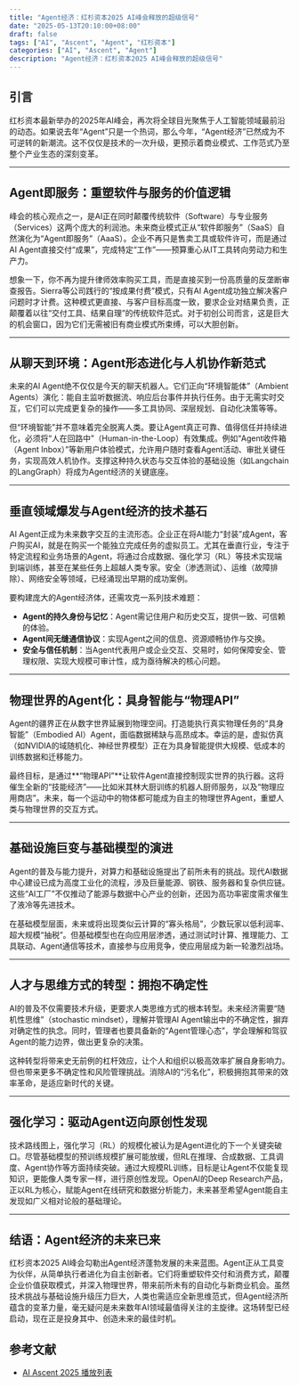 ```yaml
---
title: "Agent经济：红杉资本2025 AI峰会释放的超级信号"
date: "2025-05-13T20:10:00+08:00"
draft: false
tags: ["AI", "Ascent", "Agent", "红杉资本"]
categories: ["AI", "Ascent", "Agent"]
description: "Agent经济：红杉资本2025 AI峰会释放的超级信号"
---
```


## 引言

红杉资本最新举办的2025年AI峰会，再次将全球目光聚焦于人工智能领域最前沿的动态。如果说去年“Agent”只是一个热词，那么今年，“Agent经济”已然成为不可逆转的新潮流。这不仅仅是技术的一次升级，更预示着商业模式、工作范式乃至整个产业生态的深刻变革。

---

## Agent即服务：重塑软件与服务的价值逻辑

峰会的核心观点之一，是AI正在同时颠覆传统软件（Software）与专业服务（Services）这两个庞大的利润池。未来商业模式正从“软件即服务”（SaaS）自然演化为“Agent即服务”（AaaS）。企业不再只是售卖工具或软件许可，而是通过AI Agent直接交付“成果”，完成特定“工作”——预算重心从IT工具转向劳动力和生产力。

想象一下，你不再为提升律师效率购买工具，而是直接买到一份高质量的反垄断审查报告。Sierra等公司践行的“按成果付费”模式，只有AI Agent成功独立解决客户问题时才计费。这种模式更直接、与客户目标高度一致，要求企业对结果负责，正颠覆着以往“交付工具、结果自理”的传统软件范式。对于初创公司而言，这是巨大的机会窗口，因为它们无需被旧有商业模式所束缚，可以大胆创新。

---

## 从聊天到环境：Agent形态进化与人机协作新范式

未来的AI Agent绝不仅仅是今天的聊天机器人。它们正向“环境智能体”（Ambient Agents）演化：能自主监听数据流、响应后台事件并执行任务。由于无需实时交互，它们可以完成更复杂的操作——多工具协同、深层规划、自动化决策等等。

但“环境智能”并不意味着完全脱离人类。要让Agent真正可靠、值得信任并持续进化，必须将“人在回路中”（Human-in-the-Loop）有效集成。例如“Agent收件箱（Agent Inbox）”等新用户体验模式，允许用户随时查看Agent活动、审批关键任务，实现高效人机协作。支撑这种持久状态与交互体验的基础设施（如Langchain的LangGraph）将成为Agent经济的关键底座。

---

## 垂直领域爆发与Agent经济的技术基石

AI Agent正成为未来数字交互的主流形态。企业正在将AI能力“封装”成Agent，客户购买AI，就是在购买一个能独立完成任务的虚拟员工。尤其在垂直行业，专注于特定流程和业务场景的Agent，将通过合成数据、强化学习（RL）等技术实现端到端训练，甚至在某些任务上超越人类专家。安全（渗透测试）、运维（故障排除）、网络安全等领域，已经涌现出早期的成功案例。

要构建庞大的Agent经济体，还需攻克一系列技术难题：

- **Agent的持久身份与记忆**：Agent需记住用户和历史交互，提供一致、可信赖的体验。
- **Agent间无缝通信协议**：实现Agent之间的信息、资源顺畅协作与交换。
- **安全与信任机制**：当Agent代表用户或企业交互、交易时，如何保障安全、管理权限、实现大规模可审计性，成为亟待解决的核心问题。

---

## 物理世界的Agent化：具身智能与“物理API”

Agent的疆界正在从数字世界延展到物理空间。打造能执行真实物理任务的“具身智能”（Embodied AI）Agent，面临数据稀缺与高昂成本。幸运的是，虚拟仿真（如NVIDIA的域随机化、神经世界模型）正在为具身智能提供大规模、低成本的训练数据和迁移能力。

最终目标，是通过**“物理API”**让软件Agent直接控制现实世界的执行器。这将催生全新的“技能经济”——比如米其林大厨训练的机器人厨师服务，以及“物理应用商店”。未来，每一个运动中的物体都可能成为自主的物理世界Agent，重塑人类与物理世界的交互方式。

---

## 基础设施巨变与基础模型的演进

Agent的普及与能力提升，对算力和基础设施提出了前所未有的挑战。现代AI数据中心建设已成为高度工业化的流程，涉及巨量能源、钢铁、服务器和复杂供应链。这些“AI工厂”不仅推动了能源与数据中心产业的创新，还因为高功率密度需求催生了液冷等先进技术。

在基础模型层面，未来或将出现类似云计算的“寡头格局”，少数玩家以低利润率、超大规模“抽税”。但基础模型也在向应用层渗透，通过测试时计算、推理能力、工具联动、Agent通信等技术，直接参与应用竞争，使应用层成为新一轮激烈战场。

---

## 人才与思维方式的转型：拥抱不确定性

AI的普及不仅需要技术升级，更要求人类思维方式的根本转型。未来经济需要“随机性思维”（stochastic mindset），理解并管理AI Agent输出中的不确定性，摒弃对确定性的执念。同时，管理者也要具备新的“Agent管理心态”，学会理解和驾驭Agent的能力边界，做出更复杂的决策。

这种转型将带来史无前例的杠杆效应，让个人和组织以极高效率扩展自身影响力。但也带来更多不确定性和风险管理挑战。消除AI的“污名化”，积极拥抱其带来的效率革命，是适应新时代的关键。

---

## 强化学习：驱动Agent迈向原创性发现

技术路线图上，强化学习（RL）的规模化被认为是Agent进化的下一个关键突破口。尽管基础模型的预训练规模扩展可能放缓，但RL在推理、合成数据、工具调度、Agent协作等方面持续突破。通过大规模RL训练，目标是让Agent不仅能复现知识，更能像人类专家一样，进行原创性发现。OpenAI的Deep Research产品，正以RL为核心，赋能Agent在线研究和数据分析能力，未来甚至希望Agent能自主发现如广义相对论般的基础理论。

---

## 结语：Agent经济的未来已来

红杉资本2025 AI峰会勾勒出Agent经济蓬勃发展的未来蓝图。Agent正从工具变为伙伴，从简单执行者进化为自主创新者。它们将重塑软件交付和消费方式，颠覆企业价值获取模式，并深入物理世界，带来前所未有的自动化与新商业机会。虽然技术挑战与基础设施升级压力巨大，人类也需适应全新思维范式，但Agent经济所蕴含的变革力量，毫无疑问是未来数年AI领域最值得关注的主旋律。这场转型已经启动，现在正是投身其中、创造未来的最佳时机。

## 参考文献

- [AI Ascent 2025 播放列表](https://www.youtube.com/playlist?list=PLOhHNjZItNnMEqGLRWkKjaMcdSJptkR08)
